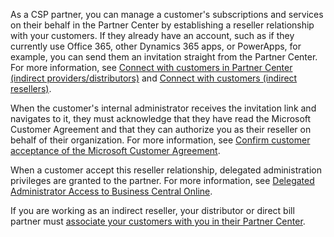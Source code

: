 As a CSP partner, you can  manage a customer's subscriptions and services on their behalf in the Partner Center by establishing a reseller relationship with your customers. If they already have an account, such as if they currently use Office 365, other Dynamics 365 apps, or PowerApps, for example, you can send them an invitation straight from the Partner Center. For more information, see [Connect with customers in Partner Center (indirect providers/distributors)](/partner-center/request-a-relationship-with-a-customer) and [Connect with customers (indirect resellers)](/partner-center/indirect-reseller-tasks-in-partner-center#connect-with-customers).  

When the customer's internal administrator receives the invitation link and navigates to it, they must acknowledge that they have read the Microsoft Customer Agreement and that they can authorize you as their reseller on behalf of their organization. For more information, see [Confirm customer acceptance of the Microsoft Customer Agreement](/partner-center/confirm-customer-agreement).  

When a customer accept this reseller relationship, delegated administration privileges are granted to the partner. For more information, see [Delegated Administrator Access to Business Central Online](../../administration/delegated-admin.md).

If you are working as an indirect reseller, your distributor or direct bill partner must [associate your customers with you in their Partner Center](/partner-center/indirect-provider-tasks-in-partner-center#add-new-customers-and-associate-them-with-indirect-resellers).  